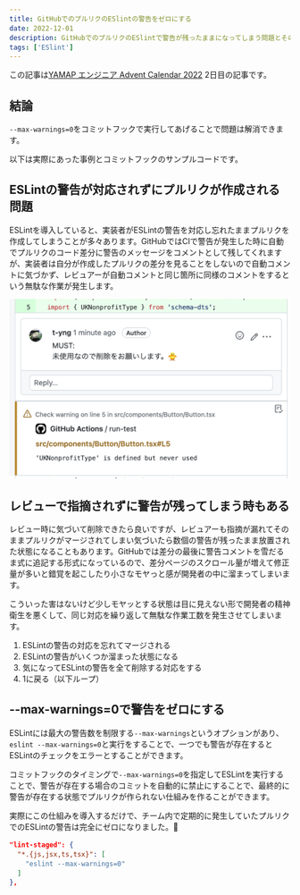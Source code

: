 ```yaml
---
title: GitHubでのプルリクのESlintの警告をゼロにする
date: 2022-12-01
description: GitHubでのプルリクのESlintで警告が残ったままになってしまう問題とその解決策です。
tags: ['ESlint']
---
```


この記事は[YAMAP エンジニア Advent Calendar 2022](https://qiita.com/advent-calendar/2022/yamap-engineers) 2日目の記事です。

## 結論
`--max-warnings=0`をコミットフックで実行してあげることで問題は解消できます。

以下は実際にあった事例とコミットフックのサンプルコードです。

## ESLintの警告が対応されずにプルリクが作成される問題
ESLintを導入していると、実装者がESLintの警告を対応し忘れたままプルリクを作成してしまうことが多々あります。GitHubではCIで警告が発生した時に自動でプルリクのコード差分に警告のメッセージをコメントとして残してくれますが、実装者は自分が作成したプルリクの差分を見ることをしないので自動コメントに気づかず、レビュアーが自動コメントと同じ箇所に同様のコメントをするという無駄な作業が発生します。

![githubの警告コメント](github-warning-comment.png)

## レビューで指摘されずに警告が残ってしまう時もある
レビュー時に気づいて削除できたら良いですが、レビュアーも指摘が漏れてそのままプルリクがマージされてしまい気づいたら数個の警告が残ったまま放置された状態になることもあります。GitHubでは差分の最後に警告コメントを雪だるま式に追記する形式になっているので、差分ページのスクロール量が増えて修正量が多いと錯覚を起こしたり小さなモヤっと感が開発者の中に溜まってしまいます。

こういった害はないけど少しモヤッとする状態は目に見えない形で開発者の精神衛生を悪くして、同じ対応を繰り返して無駄な作業工数を発生させてしまいます。

1. ESLintの警告の対応を忘れてマージされる
2. ESLintの警告がいくつか溜まった状態になる
3. 気になってESLintの警告を全て削除する対応をする
4. 1に戻る（以下ループ）

## --max-warnings=0で警告をゼロにする
ESLintには最大の警告数を制限する`--max-warnings`というオプションがあり、`eslint --max-warnings=0`と実行をすることで、一つでも警告が存在するとESLintのチェックをエラーとすることができます。

コミットフックのタイミングで`--max-warnings=0`を指定してESLintを実行することで、警告が存在する場合のコミットを自動的に禁止にすることで、最終的に警告が存在する状態でプルリクが作られない仕組みを作ることができます。

実際にこの仕組みを導入するだけで、チーム内で定期的に発生していたプルリクでのESLintの警告は完全にゼロになりました。🎉

```json
"lint-staged": {
  "*.{js,jsx,ts,tsx}": [
    "eslint --max-warnings=0"
  ]
},
```

